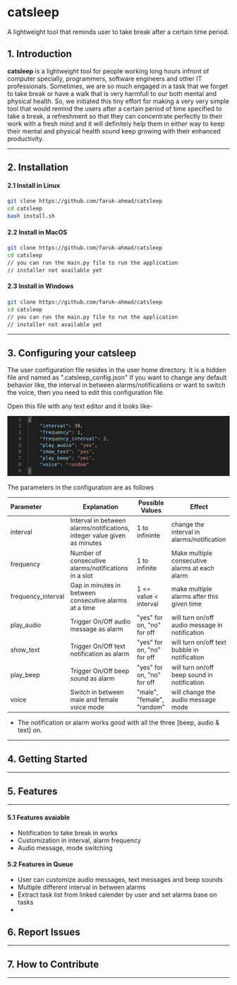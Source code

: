 # catsleep
A lightweight tool that reminds user to take break after a certain time period.

## 1. Introduction

<p align= "justify">
  
__catsleep__ is a lightweight tool for people working long hours infront of computer specially, programmers, software engineers and other IT professionals. Sometimes, we are so much engaged in a task that we forget to take break or have a walk that is very harmfull to our both mental and physical health. So, we initiated this tiny effort for making a very very simple tool that would remind the users after a certain period of time specified to take a break, a refreshment so that they can concentrate perfectly to their work with a fresh mind and it will definitely help them in either way to keep their mental and physical health sound keep growing with their enhanced productivity.

</p>

--------------------------------------------------

## 2. Installation

#### 2.1 Install in Linux

```bash
git clone https://github.com/faruk-ahmad/catsleep
cd catsleep
bash install.sh
```

#### 2.2 Install in MacOS

```bash
git clone https://github.com/faruk-ahmad/catsleep
cd catsleep
// you can run the main.py file to run the application
// installer not available yet
```

#### 2.3 Install in Windows

```bash
git clone https://github.com/faruk-ahmad/catsleep
cd catsleep
// you can run the main.py file to run the application
// installer not available yet
```

--------------------------------------------------

## 3. Configuring your catsleep

The user configuration file resides in the user home directory. It is a hidden file and named as ".catsleep_config.json"
If you want to change any default behavior like, the interval in between alarms/notifications or want to switch the voice, then you need to edit this configuration file.

Open this file with any text editor and it looks like-

![User Configuration file](./docs/images/catsleep_config.png)

The parameters in the configuration are as follows

|   Parameter   |  Explanation   |  Possible Values | Effect | 
|:----------|-------------|------|-----------|
| interval | Interval in between alarms/notifications, integer value given as minutes  | 1 to infininte| change the interval in alarms/notification |
| frequency | Number of consecutive alarms/notifications in a slot  | 1 to infinite | Make multiple consecutive alarms at each alarm |
| frequency_interval | Gap in minutes in between consecutive alarms at a time  | 1 <= value < interval | make multiple alarms after this given time |
| play_audio | Trigger On/Off audio message as alarm  | "yes" for on, "no" for off | will turn on/off audio message in notification |
| show_text | Trigger On/Off text notification as alarm  | "yes" for on, "no" for off | will turn on/off text bubble  in notification |
| play_beep | Trigger On/Off beep sound as alarm | "yes" for on, "no" for off | will turn on/off beep sound in notification |
| voice | Switch in between male and female voice mode | "male", "female", "random" | will change the audio message mode |


* The notification or alarm works good with all the three [beep, audio & text] on. 

--------------------------------------------------

## 4. Getting Started

--------------------------------------------------

## 5. Features
--------------------------------------------------

#### 5.1 Features avaiable

* Notification to take break in works
* Customization in interval, alarm frequency
* Audio message, mode switching

#### 5.2 Features in Queue

* User can customize audio messages, text messages and beep sounds
* Multiple different interval in between alarms
* Extract task list from linked calender by user and set alarms base on tasks
* 

## 6. Report Issues

--------------------------------------------------


## 7. How to Contribute

--------------------------------------------------
